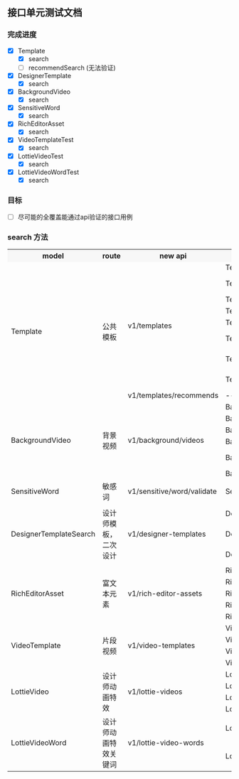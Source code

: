 ## 接口单元测试文档

### 完成进度

- [x] Template
  - [x] search
  - [ ] recommendSearch (无法验证)
- [x] DesignerTemplate
  - [x] search
- [x] BackgroundVideo
  - [x] search
- [x] SensitiveWord
  - [x] search
- [x] RichEditorAsset
  - [x] search
- [x] VideoTemplateTest
  - [x] search
- [x] LottieVideoTest
  - [x] search
- [x] LottieVideoWordTest
  - [x] search
### 目标
- [ ] 尽可能的全覆盖能通过api验证的接口用例

### search 方法

<table>
    <tr>
        <th style="background-color: #f7f7f7;">model</th> 
        <th style="background-color: #f7f7f7;">route</th> 
        <th style="background-color: #f7f7f7;">new api</th> 
        <th style="background-color: #f7f7f7;">unit test method</th> 
        <th style="background-color: #f7f7f7;">old api</th> 
   </tr>
    <tr>
        <td rowspan="9">Template</td>
        <td rowspan="9">公共模板</td>
        <td rowspan="8">v1/templates</td>
        <td>TemplateTest@testSearch</td>
        <td>[@testSearch] /apiv2/get-ppt-template-list?sort_type=bytime</td>
    </tr>
    <tr>
      <td>TemplateTest@testSearchCarryKeyword</td>
      <td>[@testSearchCarryKeyword]  /api/get-template-list?w=%E4%BD%A0%E5%A5%BD&p=1&kid_1=0&kid_2=0&ratioId=0&tag1=0&tag2=0&tag3=0&sort_type=&is_zb=0&class_id=10_30_0&width=1242&height=2208</td>
    </tr>
    <tr>
      <td>TemplateTest@testSearchPageOfTwo</td>
      <td>[@testSearchPageOfTwo]  /apiv2/get-ppt-template-list?keyword=&p=2&class_id=290_0_0&sort_type=&tag_id=0</td>
    </tr>
    <tr>
      <td>TemplateTest@testSearchCarryClassIdsTagId</td>
      <td>[@testSearchCarryClassIdsTagId]  /apiv2/get-ppt-template-list?keyword=&p=1&class_id=290_334_0_0&sort_type=&tag_id=46</td>
    </tr>
    <tr>
      <td>TemplateTest@testSearchCarryClassIdsSortTypeTagId</td>
      <td>[@testSearchCarryClassIdsSortTypeTagId]  /apiv2/get-ppt-template-list?keyword=&p=1&class_id=290_334_0_0&sort_type=bytime&tag_id=46</td>
    </tr>
    <tr>
      <td>TemplateTest@testSearchCarryKeywordClassIdsSortTypeTagId</td>
      <td>[@testSearchCarryKeywordClassIdsSortTypeTagId]  /apiv2/get-ppt-template-list?keyword=%E7%8E%AF%E4%BF%9D&p=1&class_id=290_0_0_0&sort_type=&tag_id=0</td>
    </tr>
    <tr>
      <td>TemplateTest@testSearchCarryKeywordClassIdsTagId</td>
      <td>[@testSearchCarryKeywordClassIdsTagId]  /apiv2/get-ppt-template-list?keyword=%E7%8E%AF%E4%BF%9D&p=1&class_id=290_0_0_710&sort_type=&tag_id=49</td>
    </tr>
    <tr>
      <td>TemplateTest@testSearchCarryKeywordClassIdsTagIdSecond</td>
      <td>[@testSearchCarryKeywordClassIdsTagIdSecond]  /apiv2/get-ppt-template-list?keyword=%E7%8E%AF%E4%BF%9D&p=1&class_id=290_0_0_710&sort_type=&tag_id=104</td>
    </tr>
    <tr>
      <td>v1/templates/recommends</td>
      <td>--</td>
      <td>--</td>
    </tr>
    <tr>
      <td rowspan="6">BackgroundVideo</td>
      <td rowspan="6">背景视频</td>
      <td rowspan="6">v1/background/videos</td>
      <td>BackgroundVideoTest@testSearch</td>
      <td>[@testSearch] /h5-api/bg-video-search</td>
    </tr>
    <tr>
      <td>BackgroundVideo@testVideoSearch</td>
      <td>[@testVideoSearch] /video/bg-video-search</td>
    </tr>
    <tr>
      <td>BackgroundVideo@testVideoSearchCarryKeyword</td>
      <td>[@testVideoSearchCarryKeyword] /video/bg-video-search?keyword=%E6%8F%92%E7%94%BB&class_id=0&page=1&ratio=1&pageSize=30</td>
    </tr>
    <tr>
      <td>BackgroundVideo@testVideoSearchCarryKeywordBusiness</td>
      <td>[@testVideoSearchCarryKeywordBusiness] /video/bg-video-search?keyword=%E6%8F%92%E7%94%BB&class_id=0&page=1&ratio=1&pageSize=30</td>
    </tr>
    <tr>
      <td>BackgroundVideo@testVideoSearchCarryKeywordInvitation</td>
      <td>[@testVideoSearchCarryKeywordInvitation] /video/bg-video-search?keyword=%E9%82%80%E8%AF%B7%E5%87%BD&class_id=0&page=3&ratio=2&pageSize=30</td>
    </tr>
    <tr>
      <td>BackgroundVideo@testVideoSearchPageOfNine</td>
      <td>[@testVideoSearchPageOfNine] /video/bg-video-search?keyword=&class_id=&page=1&ratio=2&pageSize=9</td>
    </tr>
    <tr>
      <td>SensitiveWord</td>
      <td>敏感词</td>
      <td>v1/sensitive/word/validate</td>
      <td>SensitiveWordTest@testVideoSearch</td>
      <td>[@testVideoSearch] /video/bg-video-search</td>
    </tr>
    <tr>
      <td rowspan="3">DesignerTemplateSearch</td>
      <td rowspan="3">设计师模板，二次设计</td>
      <td rowspan="3">v1/designer-templates</td>
      <td>DesignerTemplateTest@testSearch</td>
      <td>[@testSearch] /api/get-template-list?w=&p=1&kid_1=1&kid_2=19&ratioId=-1&tag1=0&tag2=0&tag3=0&sort_type=&is_zb=0&class_id=&width=200&height=200&es_type=1</td>
    </tr>
    <tr>
      <td>DesignerTemplateTest@testSearchCarryKeyword</td>
      <td>[@testSearchCarryKeyword] /api/get-template-list?w=%E4%B8%BB%E5%9B%BE&p=1&kid_1=156&kid_2=301&ratioId=-1&tag1=0&tag2=0&tag3=0&sort_type=&is_zb=0&class_id=0&es_type=3</td>
    </tr>
    <tr>
      <td>DesignerTemplateTest@testSearchNormalEsTypeOfThree</td>
      <td>[@testSearchNormalEsTypeOfThree] /api/get-template-list?w=&p=1&kid_1=156&kid_2=157&ratioId=-1&tag1=0&tag2=0&tag3=0&sort_type=&is_zb=0&class_id=0&es_type=3</td>
    </tr>
    <tr>
      <td rowspan="5">RichEditorAsset</td>
      <td rowspan="5">富文本元素</td>
      <td rowspan="5">v1/rich-editor-assets</td>
      <td>RichEditorAssetTest@testSearch</td>
      <td>[@testSearch] /rt-api/rt-asset-search</td>
    </tr>
    <tr>
      <td>RichEditorAssetTest@search_carry_class_ids</td>
      <td>[@search_carry_class_ids] /rt-api/rt-asset-search?class_ids=1,0&page=1&keyword=</td>
    </tr>
    <tr>
      <td>RichEditorAssetTest@search_carry_class_ids_second</td>
      <td>[@search_carry_class_ids_second] /rt-api/rt-asset-search?class_ids=2,55&page=1&keyword=</td>
    </tr>
    <tr>
      <td>RichEditorAssetTest@search_carry_class_ids_page</td>
      <td>[@search_carry_class_ids_page] /rt-api/rt-asset-search?class_ids=1,0&page=3&keyword=</td>
    </tr>
    <tr>
      <td>RichEditorAssetTest@search_carry_keyword_class_ids</td>
      <td>[@search_carry_keyword_class_ids] /rt-api/rt-asset-search?class_ids=5,58&page=1&keyword=%E6%A9%98%E8%89%B2</td>
    </tr>
    <tr>
      <td rowspan="4">VideoTemplate</td>
      <td rowspan="4">片段视频</td>
      <td rowspan="4">v1/video-templates</td>
      <td>VideoTemplateTest@testSearch</td>
      <td>[@testSearch] /api-video/get-excerpt-list</td>
    </tr>
    <tr>
      <td>VideoTemplateTest@testSearchCarryKeyword</td>
      <td>[@testSearchCarryKeyword] /api-video/get-excerpt-list?w=%E6%95%99%E5%B8%88%E8%8A%82&p=1&class_id=&ratio=2</td>
    </tr>
    <tr>
      <td>VideoTemplateTest@testSearchCarryClassIdsPageOfTwo</td>
      <td>[@testSearchCarryClassIdsPageOfTwo] /api-video/get-excerpt-list?w=&p=2&class_id=1579-1580&ratio=1</td>
    </tr>
    <tr>
      <td>VideoTemplateTest@testSearchCarryKeywordClassIdsOfNone</td>
      <td>[@testSearchCarryKeywordClassIdsOfNone] /api-video/get-excerpt-list?w=%E4%B8%A2%E5%A4%B1&p=1&class_id=&ratio=1</td>
    </tr>
    <tr>
      <td rowspan="4">LottieVideo</td>
      <td rowspan="4">设计师动画特效</td>
      <td rowspan="4">v1/lottie-videos</td>
      <td>LottieVideoTest@testSearch</td>
      <td>[@testSearch] /video/lottie-search</td>
    </tr>
    <tr>
      <td>LottieVideoTest@testSearchClassIdOfOnePageOfOne</td>
      <td>[@testSearchClassIdOfOnePageOfOne] /video/lottie-search?keyword=&class_id=1&page=1</td>
    </tr>
    <tr>
      <td>LottieVideoTest@testSearchCarryKeywordClassIdOfOnePageOfOne</td>
      <td>[@testSearchCarryKeywordClassIdOfOnePageOfOne] /video/lottie-search?keyword=%E5%8F%AF%E7%88%B1&class_id=1&page=1</td>
    </tr>
    <tr>
      <td>LottieVideoTest@testSearchClassIdOfThreePageOfOne</td>
      <td>[@testSearchClassIdOfThreePageOfOne] /video/lottie-search?keyword=&class_id=3&page=1</td>
    </tr>
    <tr>
      <td rowspan="2">LottieVideoWord</td>
      <td rowspan="2">设计师动画特效关键词</td>
      <td rowspan="2">v1/lottie-video-words</td>
      <td>LottleVideoWord@testSearch</td>
      <td>[@testSearch] /api-video/get-excerpt-list</td>
    </tr>
    <tr>
      <td>LottieVideoWordTest@testSearchCarryKeyword</td>
      <td>[@testSearchCarryKeyword] /video/lottie-word-search?keyword=风景</td>
    </tr>
</table>
